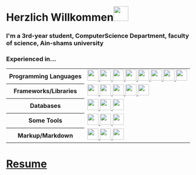 <h1>Herzlich Willkommen<a href="#"><img src="https://camo.githubusercontent.com/0c732027af8a28d138e3698181f7be7c9b97d443b4beb9c7ce8ec4cffc6b4767/68747470733a2f2f6d656469612e67697068792e636f6d2f6d656469612f6876524a434c467a6361737252346961377a2f67697068792e676966" style="height:40px"></a></h1>
<h3>I'm a 3rd-year student, ComputerScience Department, faculty of science, Ain-shams university </h3>
<h3>Experienced in... </h3>

<table style="width:100%" align="center">
 <tr>
    <th>Programming Languages</th>
    <td> 
      <a href="#">
      <img src="https://img.shields.io/badge/-Python-ffff47?logo=python" style="height:30px"/>
      <img src="https://img.shields.io/badge/-C++-787CB5?logo=c%2B%2B" style="height:30px"/>
      <img src="https://img.shields.io/badge/-Java-007396" style="height:30px"/>
      <img src="https://img.shields.io/badge/-JavaScript-black?logo=javascript" style="height:30px"/>
      <img src="https://img.shields.io/badge/-TypeScript-007ACC?logo=typescript&logoColor=white" style="height:30px"/>      
      <img src="https://img.shields.io/badge/-Nodejs-339933?logo=Node.js&logoColor=white" style="height:30px"/>
      <img src="https://img.shields.io/badge/-PHP-787CB5?logo=PHP&logoColor=black" style="height:30px"/>
      <img src="https://img.shields.io/badge/-Dart-blue?logo=dart" style="height:30px"/>
      </a>
 
   </td>
  </tr>
  <tr>
    <th>Frameworks/Libraries</th>
    <td>
      <a href="#">
      <img src="https://img.shields.io/badge/-Express.js-black?logo=express&logoColor=white" style="height:30px"/>
      <img src="https://img.shields.io/badge/-Tailwind Css-white?logo=tailwindcss&logoColor=blue"  style="height:30px" />
      <img src="https://img.shields.io/badge/-Next.js-black?logo=nextdotjs&logoColor=white" style="height:30px"/>
      <img src="https://img.shields.io/badge/-React.js-black?logo=react&logoColor=Crayola" style="height:30px"/>
      <img src="https://img.shields.io/badge/-Flutter-white?logo=flutter&logoColor=blue"  style="height:30px" />
      </a>
    </td>
  </tr>
  <tr>
    <th>Databases</th>
    <td>
      <a href="#">
      <img src="https://img.shields.io/badge/-MongoDB-black?logo=mongodb" style="height:30px"/>
      <img src="https://img.shields.io/badge/-MySQL-4479A1?logo=mysql&logoColor=white" style="height:30px"/>
      <img src="https://img.shields.io/badge/-FireBase-black?logo=firebase&logoColor=yellow" style="height:30px"/>
      </a>
    </td>
  </tr>
  <tr>
    <th>Some Tools</th>
    <td>
      <a href="#">
      <img src="https://img.shields.io/badge/-Docker-2496ED?logo=docker&logoColor=white" style="height:30px"/>
      <img src="https://img.shields.io/badge/-Git-black?logo=git" style="height:30px"/> 
      <img src="https://img.shields.io/badge/-GitHub-181717?logo=github" style="height:30px"/>
      </a>
    </td>
  </tr>
  <tr>
    <th>Markup/Markdown</th>
    <td>
      <a href="#">
      <img src="https://img.shields.io/badge/-HTML5-E34F26?logo=html5&logoColor=white" style="height:30px"/>
      <img src="https://img.shields.io/badge/Markdown-black?logo=markdown&logoColor=white" style="height:30px"/>
      <img src="https://img.shields.io/badge/-CSS3-1572B6?logo=css3" style="height:30px"/>
      </a>
    </td>
  </tr>
</table>


# [Resume](https://github.com/Sherif-lotfy/Sherif-lotfy/blob/1f3d9db1325efb4a3319ae6c3d5484214750ad7a/Sherif%20Lotfy.pdf) 
